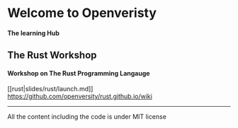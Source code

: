 # Welcome to Openveristy 
#### The learning Hub

## The Rust Workshop
#### Workshop on The Rust Programming Langauge
[[rust|slides/rust/launch.md]]
https://github.com/openversity/rust.github.io/wiki

***
All the content including the code is under MIT license
